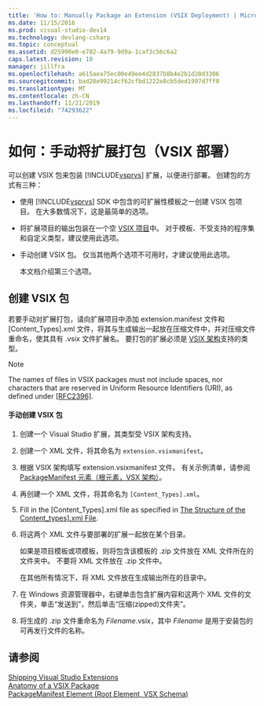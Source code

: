 ```yaml
---
title: 'How to: Manually Package an Extension (VSIX Deployment) | Microsoft Docs'
ms.date: 11/15/2016
ms.prod: visual-studio-dev14
ms.technology: devlang-csharp
ms.topic: conceptual
ms.assetid: d25990e0-e782-4a79-9d9a-1caf3c56c6a2
caps.latest.revision: 10
manager: jillfra
ms.openlocfilehash: a615aea75ec00e49ee4d2837b8b4e2b1d20d3306
ms.sourcegitcommit: bad28e99214cf62cfbd1222e8cb5ded1997d7ff0
ms.translationtype: MT
ms.contentlocale: zh-CN
ms.lasthandoff: 11/21/2019
ms.locfileid: "74293622"
---
```

# <a name="how-to-manually-package-an-extension-vsix-deployment"></a>如何：手动将扩展打包（VSIX 部署）
可以创建 VSIX 包来包装 [!INCLUDE[vsprvs](../includes/vsprvs-md.md)] 扩展，以便进行部署。 创建包的方式有三种：  
  
- 使用 [!INCLUDE[vsprvs](../includes/vsprvs-md.md)] SDK 中包含的可扩展性模板之一创建 VSIX 包项目。 在大多数情况下，这是最简单的选项。  
  
- 将扩展项目的输出包装在一个空 [VSIX 项目](../extensibility/vsix-project-template.md)中。 对于模板、不受支持的程序集和自定义类型，建议使用此选项。  
  
- 手动创建 VSIX 包。 仅当其他两个选项不可用时，才建议使用此选项。  
  
  本文档介绍第三个选项。  
  
## <a name="creating-a-vsix-package"></a>创建 VSIX 包  
 若要手动对扩展打包，请向扩展项目中添加 extension.manifest 文件和 [Content_Types].xml 文件，将其与生成输出一起放在压缩文件中，并对压缩文件重命名，使其具有 .vsix 文件扩展名。 要打包的扩展必须是 [VSIX 架构](https://msdn.microsoft.com/76e410ec-b1fb-4652-ac98-4a4c52e09a2b)支持的类型。  
  
> [!NOTE]
> The names of files in VSIX packages must not include spaces, nor characters that are reserved in Uniform Resource Identifiers (URI), as defined under [\[RFC2396\]](https://go.microsoft.com/fwlink/?LinkId=90339).  
  
#### <a name="to-manually-create-a-vsix-package"></a>手动创建 VSIX 包  
  
1. 创建一个 Visual Studio 扩展，其类型受 VSIX 架构支持。  
  
2. 创建一个 XML 文件，将其命名为 `extension.vsixmanifest`。  
  
3. 根据 VSIX 架构填写 extension.vsixmanifest 文件。 有关示例清单，请参阅 [PackageManifest 元素（根元素，VSX 架构）](https://msdn.microsoft.com/f8ae42ba-775a-4d2b-976a-f556e147f187)。  
  
4. 再创建一个 XML 文件，将其命名为 `[Content_Types].xml`。  
  
5. Fill in the [Content_Types].xml file as specified in [The Structure of the Content_types\].xml File](../extensibility/the-structure-of-the-content-types-dot-xml-file.md).  
  
6. 将这两个 XML 文件与要部署的扩展一起放在某个目录。  
  
     如果是项目模板或项模板，则将包含该模板的 .zip 文件放在 XML 文件所在的文件夹中。 不要将 XML 文件放在 .zip 文件中。  
  
     在其他所有情况下，将 XML 文件放在生成输出所在的目录中。  
  
7. 在 Windows 资源管理器中，右键单击包含扩展内容和这两个 XML 文件的文件夹，单击“发送到”，然后单击“压缩(zipped)文件夹”。  
  
8. 将生成的 .zip 文件重命名为 *Filename*.vsix，其中 *Filename* 是用于安装包的可再发行文件的名称。  
  
## <a name="see-also"></a>请参阅  
 [Shipping Visual Studio Extensions](../extensibility/shipping-visual-studio-extensions.md)   
 [Anatomy of a VSIX Package](../extensibility/anatomy-of-a-vsix-package.md)   
 [PackageManifest Element (Root Element, VSX Schema)](https://msdn.microsoft.com/f8ae42ba-775a-4d2b-976a-f556e147f187)